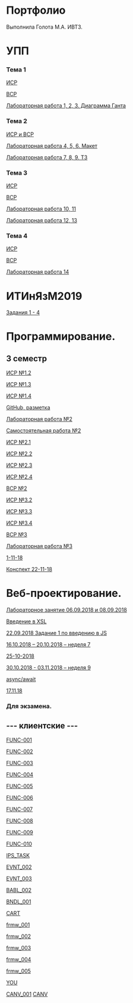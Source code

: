 # Портфолио

Выполнила Голота М.А. ИВТ3.
# УПП

### Тема 1
[ИСР](https://github.com/ctel-prj-mng/1-gantt-60218-golotarita)

[ВСР](https://github.com/ctel-prj-mng/3-ivt-17-t1-golotarita/blob/master/vsr.md)

[Лабораторная работа 1, 2, 3. Диаграмма Ганта](https://github.com/ctel-prj-mng/1-gantt-60218-golotarita)

### Тема 2
[ИСР и ВСР](https://github.com/ctel-prj-mng/3-ivt-17-t2-golotarita)

[Лабораторная работа 4, 5, 6. Макет](https://github.com/ctel-prj-mng/2-wireframe-130218-golotarita)

[Лабораторная работа 7, 8, 9. ТЗ](https://github.com/ctel-prj-mng/3-tz-200218-golotarita/tree/master)

### Тема 3

[ИСР](https://github.com/ctel-prj-mng/3-ivt-17-t3-golotarita/blob/master/isr.md)

[ВСР](https://github.com/ctel-prj-mng/3-ivt-17-t3-golotarita/blob/master/vsr.md)

[Лабораторная работа 10, 11](https://github.com/ctel-prj-mng/3-ivt-17-t3-golotarita/blob/master/1011.md)

[Лабораторная работа 12, 13](https://github.com/ctel-prj-mng/3-ivt-17-t3-golotarita/blob/master/1213.md)

### Тема 4

[ИСР](https://github.com/ctel-prj-mng/3-ivt-17-t4-golotarita/blob/master/isr.md)

[ВСР](https://github.com/ctel-prj-mng/3-ivt-17-t4-golotarita/blob/master/vsr.md)

[Лабораторная работа 14]()

# ИТИнЯзМ2019
[Задания 1 - 4](https://github.com/golotarita/inyaz/blob/master/%D0%97%D0%B0%D0%B4%D0%B0%D0%BD%D0%B8%D1%8F)



# Программирование.
## 3 семестр 
[ИСР №1.2](https://repl.it/@manikothecat/ISR12) 

[ИСР №1.3](https://repl.it/@manikothecat/ISR13) 

[ИСР №1.4](https://repl.it/@manikothecat/ISR14) 

[GitHub, разметка](https://github.com/golotarita/labs/blob/master/Markdown.md)

[Лабораторная работа №2](https://repl.it/@manikothecat/lr2)

[Самостоятельная работа №2](https://repl.it/@manikothecat/SR2)

[ИСР №2.1](https://repl.it/@manikothecat/lr2)

[ИСР №2.2](https://repl.it/@manikothecat/ISR22)

[ИСР №2.3](https://repl.it/@manikothecat/ISR23)

[ИСР №2.4](https://repl.it/@manikothecat/ISR24)

[ВСР №2](https://repl.it/@manikothecat/VSR2)

[ИСР №3.2](https://repl.it/@manikothecat/ISR32)

[ИСР №3.3](https://repl.it/@manikothecat/ISR33)

[ИСР №3.4](https://repl.it/@manikothecat/ISR34)

[ВСР №3](https://repl.it/@manikothecat/VSR3)

[Лабораторная работа №3](https://repl.it/@manikothecat/20-09-18)

[1-11-18](https://repl.it/@manikothecat/1-11-18)

[Конспект 22-11-18](https://repl.it/@manikothecat/kospekt-22-11-18)

# Веб-проектирование.

[Лабораторное занятие 06.09.2018 и 08.09.2018](https://kodaktor.ru/unsafe_c58e3)

[Введение в XSL](https://kodaktor.ru/unsafe_4a67e)

[22.09.2018 Задание 1 по введению в JS](https://kodaktor.ru/g/task_66e67)

[16.10.2018 – 20.10.2018 – неделя 7](/JS/20-10-2018)

[25-10-2018](/JS/25-10-2018)

[30.10.2018 - 03.11.2018 – неделя 9](https://kodaktor.ru/fe5409e)

[async/await](/JS/async-await)

[17.11.18](https://codepen.io/anon/pen/KrRyby)


### Для экзамена.

## --- клиентские ---

[FUNC-001](https://kodaktor.ru/task_func_e2fba)

[FUNC-002](https://kodaktor.ru/func_329bc)

[FUNC-003](https://kodaktor.ru/func_3407d)

[FUNC-004](https://kodaktor.ru/func_30344)

[FUNC-005](https://kodaktor.ru/func_9fa3f)

[FUNC-006](https://kodaktor.ru/func_5d35c)

[FUNC-007](https://kodaktor.ru/func_e0233)

[FUNC-008](https://kodaktor.ru/func_af4dd)

[FUNC-009](https://kodaktor.ru/func_af0c3)

[FUNC-010](https://kodaktor.ru/func_9c656)

[IPS_TASK]()

[EVNT_002](https://kodaktor.ru/evnt_5d6d9)

[EVNT_003](https://kodaktor.ru/evnt_5a29b)

[BABL_002](https://kodaktor.ru/bind02032018_0d12b)

[BNDL_001]()

[CART](https://kodaktor.ru/custom_25c0d)

[frmw_001](https://kodaktor.ru/frmw_89010)

[frmw_002](https://kodaktor.ru/frmw_89010)

[frmw_003]()

[frmw_004]()

[frmw_005]()

[YOU](https://kodaktor.ru/you)

[CANV_001](https://kodaktor.ru/canvas_4321f)
[CANV](https://kodaktor.ru/30)


